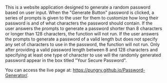 This is a website application designed to generate a random password based on user input. When the "Generate Button" password is clicked, a series of prompts is given to the user for them to customize how long their password is and of what characters the password should contain. If the user answers the prompts to generate a password shorter than 8 characters or longer than 128 characters, the function will not run. If the user answers the prompts to generate a password of a valid length but does not specify any set of characters to use in the password, the function will not run. Only after providing a valid password length between 8 and 128 characters and specifying at least one type of character to use will the randomly generated password appear in the box titled "Your Secure Password".

You can access the live page at: https://pungry.github.io/Password-Generator/.